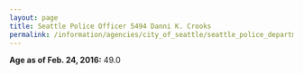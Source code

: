 ```yaml
---
layout: page
title: Seattle Police Officer 5494 Danni K. Crooks
permalink: /information/agencies/city_of_seattle/seattle_police_department/copbook/5494/
---
```


**Age as of Feb. 24, 2016:** 49.0
